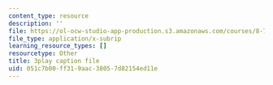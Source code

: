```yaml
---
content_type: resource
description: ''
file: https://ol-ocw-studio-app-production.s3.amazonaws.com/courses/8-701-introduction-to-nuclear-and-particle-physics-fall-2020/051c7b00ff319aac38057d82154ed11e_olxlB5mW1CI.srt
file_type: application/x-subrip
learning_resource_types: []
resourcetype: Other
title: 3play caption file
uid: 051c7b00-ff31-9aac-3805-7d82154ed11e
---
```

